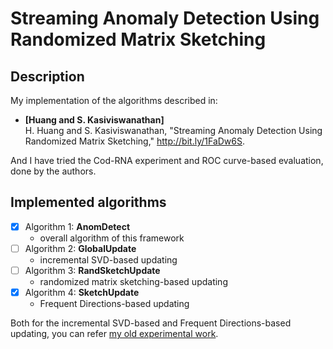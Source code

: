 Streaming Anomaly Detection Using Randomized Matrix Sketching
===

## Description

My implementation of the algorithms described in:

- **[Huang and S. Kasiviswanathan]**<br>H. Huang and S. Kasiviswanathan, "Streaming Anomaly Detection Using Randomized Matrix Sketching," http://bit.ly/1FaDw6S.
	
And I have tried the Cod-RNA experiment and ROC curve-based evaluation, done by the authors.

## Implemented algorithms

- [x] Algorithm 1: **AnomDetect**
	- overall algorithm of this framework
- [ ] Algorithm 2: **GlobalUpdate**
	- incremental SVD-based updating
- [ ] Algorithm 3: **RandSketchUpdate**
	- randomized matrix sketching-based updating
- [x] Algorithm 4: **SketchUpdate**
	- Frequent Directions-based updating

Both for the incremental SVD-based and Frequent Directions-based updating, you can refer [my old experimental work](https://github.com/takuti/incremental-matrix-approximation).